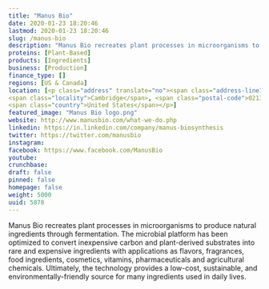 ```yaml
---
title: "Manus Bio"
date: 2020-01-23 18:20:46
lastmod: 2020-01-23 18:20:46
slug: /manus-bio
description: "Manus Bio recreates plant processes in microorganisms to produce natural ingredients through fermentation. The microbial platform has been optimized to convert inexpensive carbon and plant-derived substrates into rare and expensive ingredients with applications as flavors, fragrances, food ingredients, cosmetics, vitamins, pharmaceuticals and agricultural chemicals. Ultimately, the technology provides a low-cost, sustainable, and environmentally-friendly source for many ingredients used in daily lives."
proteins: [Plant-Based]
products: [Ingredients]
business: [Production]
finance_type: []
regions: [US & Canada]
location: [<p class="address" translate="no"><span class="address-line1">Massachusetts Avenue</span><br>
<span class="locality">Cambridge</span>, <span class="postal-code">02138</span><br>
<span class="country">United States</span></p>]
featured_image: "Manus Bio logo.png"
website: http://www.manusbio.com/what-we-do.php
linkedin: https://in.linkedin.com/company/manus-biosynthesis
twitter: https://twitter.com/manusbio
instagram: 
facebook: https://www.facebook.com/ManusBio
youtube: 
crunchbase: 
draft: false
pinned: false
homepage: false
weight: 5000
uuid: 5878
---
```

Manus Bio recreates plant processes in microorganisms to produce natural ingredients through fermentation. The microbial platform has been optimized to convert inexpensive carbon and plant-derived substrates into rare and expensive ingredients with applications as flavors, fragrances, food ingredients, cosmetics, vitamins, pharmaceuticals and agricultural chemicals. Ultimately, the technology provides a low-cost, sustainable, and environmentally-friendly source for many ingredients used in daily lives.
